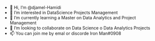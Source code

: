 - 👋 Hi, I’m @djamel-Hamidi
- 👀 I’m interested in DataScience Projects Management
- 🌱 I’m currently learning a Master on Data Analytics and Project Management
- 💞️ I’m looking to collaborate on Data Science o Data Analytics Projects
- 📫 You can join me by emal or discorde Iron Man#0908

<!---
djamel-rgb/djamel-rgb is a ✨ special ✨ repository because its `README.md` (this file) appears on your GitHub profile.
You can click the Preview link to take a look at your changes.
--->
